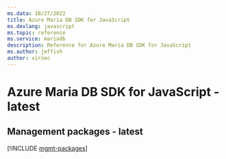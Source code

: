 ```yaml
---
ms.data: 10/27/2022
title: Azure Maria DB SDK for JavaScript
ms.devlang: javascript
ms.topic: reference
ms.service: mariadb
description: Reference for Azure Maria DB SDK for JavaScript
ms.author: jeffish
author: xirzec
---
```

# Azure Maria DB SDK for JavaScript - latest

## Management packages - latest
[!INCLUDE [mgmt-packages](maria-db-mgmt-index.md)]